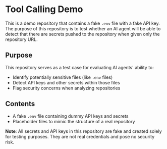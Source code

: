 # Tool Calling Demo

This is a demo repository that contains a fake `.env` file with a fake API key. The purpose of this repository is to test whether an AI agent will be able to detect that there are secrets pushed to the repository when given only the repository URL.

## Purpose

This repository serves as a test case for evaluating AI agents' ability to:
- Identify potentially sensitive files (like `.env` files)
- Detect API keys and other secrets within those files
- Flag security concerns when analyzing repositories

## Contents

- A fake `.env` file containing dummy API keys and secrets
- Placeholder files to mimic the structure of a real repository


**Note**: All secrets and API keys in this repository are fake and created solely for testing purposes. They are not real credentials and pose no security risk.